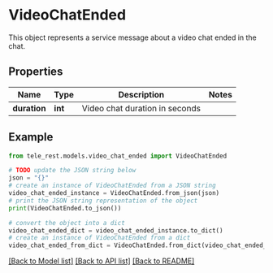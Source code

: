 # VideoChatEnded

This object represents a service message about a video chat ended in the chat.

## Properties

Name | Type | Description | Notes
------------ | ------------- | ------------- | -------------
**duration** | **int** | Video chat duration in seconds | 

## Example

```python
from tele_rest.models.video_chat_ended import VideoChatEnded

# TODO update the JSON string below
json = "{}"
# create an instance of VideoChatEnded from a JSON string
video_chat_ended_instance = VideoChatEnded.from_json(json)
# print the JSON string representation of the object
print(VideoChatEnded.to_json())

# convert the object into a dict
video_chat_ended_dict = video_chat_ended_instance.to_dict()
# create an instance of VideoChatEnded from a dict
video_chat_ended_from_dict = VideoChatEnded.from_dict(video_chat_ended_dict)
```
[[Back to Model list]](../README.md#documentation-for-models) [[Back to API list]](../README.md#documentation-for-api-endpoints) [[Back to README]](../README.md)


